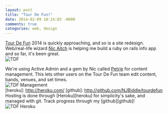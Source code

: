```yaml
---
layout: post
title: "Tour De Fun!"
date: 2014-02-09 18:14:03 -0600
comments: true
categories: web, design
---
```

[nicaitch]: http://nicinabox.com/
[tdf]: http://tourdefun.net/
[Tour De Fun][tdf] 2014 is quickly approaching, and so is a site redesign. Web/real-life wizard [Nic Aitch][nicaitch] is helping me build a ruby on rails info app and so far, it's been great.
<br>
![TDF](/images/TDF/TDF.png)
<!--more-->
[petrie]: https://github.com/nicinabox/petrie
We're using Active Admin and a gem by Nic called [Petrie][petrie] for content management. This lets other users on the Tour De Fun team edit content, bands, venues, and set times.
<br>
![TDF Management](/images/TDF/TDF2.png)
<br>
[heroku]: http://heroku.com/
[github]: http://github.com/NJBiddle/tourdefun
Hosting is done through [Heroku][heroku] for simplicity's sake, and managed with git. Track progress through my [github][github]!
<br>
![TDF Heroku](/images/TDF/TDF3.png)
<br>

